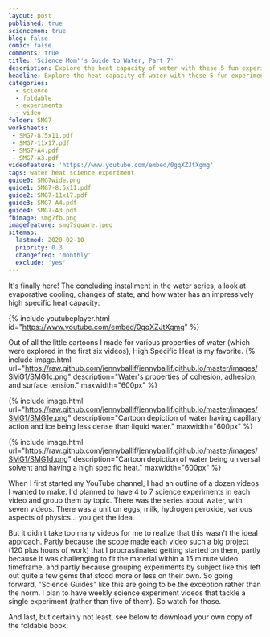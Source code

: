 ```yaml
---
layout: post
published: true
sciencemom: true
blog: false
comic: false
comments: true
title: 'Science Mom''s Guide to Water, Part 7'
description: Explore the heat capacity of water with these 5 fun experiments.
headline: Explore the heat capacity of water with these 5 fun experiments.
categories:
  - science
  - foldable
  - experiments
  - video
folder: SMG7
worksheets:
 - SMG7-8.5x11.pdf
 - SMG7-11x17.pdf
 - SMG7-A4.pdf
 - SMG7-A3.pdf
videofeature: 'https://www.youtube.com/embed/0gqXZJtXgmg'
tags: water heat science experiment
guide0: SMG7wide.png
guide1: SMG7-8.5x11.pdf
guide2: SMG7-11x17.pdf
guide3: SMG7-A4.pdf
guide4: SMG7-A3.pdf
fbimage: smg7fb.png
imagefeature: smg7square.jpeg
sitemap:
  lastmod: 2020-02-10
  priority: 0.3
  changefreq: 'monthly'
  exclude: 'yes'
---
```

It's finally here! The concluding installment in the water series, a look at evaporative cooling, changes of state, and how water has an impressively high specific heat capacity:

{% include youtubeplayer.html id="https://www.youtube.com/embed/0gqXZJtXgmg" %}

Out of all the little cartoons I made for various properties of water (which were explored in the first six videos), High Specific Heat is my favorite.
{% include image.html url="https://raw.github.com/jennyballif/jennyballif.github.io/master/images/SMG1/SMG1c.png" description="Water's properties of cohesion, adhesion, and surface tension." maxwidth="600px" %}

{% include image.html url="https://raw.github.com/jennyballif/jennyballif.github.io/master/images/SMG1/SMG1e.png" description="Cartoon depiction of water having capillary action and ice being less dense than liquid water." maxwidth="600px" %}

{% include image.html url="https://raw.github.com/jennyballif/jennyballif.github.io/master/images/SMG1/SMG1d.png" description="Cartoon depiction of water being universal solvent and having a high specific heat." maxwidth="600px" %}

When I first started my YouTube channel, I had an outline of a dozen videos I wanted to make. I'd planned to have 4 to 7 science experiments in each video and group them by topic. There was the series about water, with seven videos. There was a unit on eggs, milk, hydrogen peroxide, various aspects of physics... you get the idea. 

But it didn't take too many videos for me to realize that this wasn't the ideal approach. Partly because the scope made each video such a big project (120 plus hours of work) that I procrastinated getting started on them, partly because it was challenging to fit the material within a 15 minute video timeframe, and partly because grouping experiments by subject like this left out quite a few gems that stood more or less on their own. So going forward, "Science Guides" like this are going to be the exception rather than the norm. I plan to have weekly science experiment videos that tackle a single experiment (rather than five of them). So watch for those.

And last, but certainly not least, see below to download your own copy of the foldable book:

